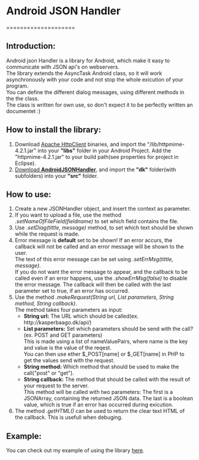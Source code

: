 <h1>Android JSON Handler</h1>
====================

<h2>Introduction:</h2>
<p>
Android json Handler is a library for Android, which make it easy to communicate with JSON api's on webservers.<br/>
The library extends the AsyncTask Android class, so it will work asynchronously with your code and not stop the whole exicution of your program.<br/>
You can define the different dialog messages, using different methods in the the class.<br/>
The class is written for own use, so don't expect it to be perfectly written an documentet :)
</p>

<h2>How to install the library:</h2>
<ol>
  <li>Download <a href='http://hc.apache.org/downloads.cgi' target='_blank'>Apache HttpClient</a> binaries, and import the "/lib/httpmime-4.2.1.jar" into your <b>"libs"</b> folder in your Android Project. Add the "httpmime-4.2.1.jar" to your build path(see properties for project in Eclipse).</li>
  <li><a href='https://github.com/kasperbaago/AndroidJSONHandler/zipball/master' target='_blank'>Download <b>AndroidJSONHandler</b></a>, and import the <b>"dk"</b> folder(with subfolders) into your <b>"src"</b> folder.</li>
</ol>

<h2>How to use:</h2>
<ol>
  <li>Create a new JSONHandler object, and insert the context as parameter.</li>
  <li>If you want to upload a file, use the method <i>.setNameOfFileField(fieldname)</i> to set which field contains the file.</li>
  <li>Use <i>.setDiag(tittle, message)</i> method, to set which text should be shown while the request is made.</li>
  <li>
    Error message is <b>default</b> set to be shown! If an error accurs, the callback will not be called and an error message will be shown to the user.<br/>
    The text of this error message can be set using <i>.setErrMsg(tittle, message)</i>.<br/>
    If you do not want the error message to appear, and the callback to be called even if an error happens, use the <i>.showErrMsg(false)</i> to disable the error message. 
    The callback will then be called with the last parameter set to true, if an error has occurred.
  </li>
  <li>
    Use the method <i>.makeRequest(String url, List<nameValuePairs> parameters, String method, String callback)</i>. <br/>
    The method takes four parameters as input:
    <ul>
      <li><b>String url:</b> The URL which should be called(ex. http://kasperbaago.dk/api/)</li>
      <li>
        <b>List<nameValueParis> parameters:</b> Set which parameters should be send with the call?(ex. POST and GET parameters)<br/>
        This is made using a list of nameValuePairs, where name is the key and value is the value of the reqest.<br/>
        You can then use ether $_POST[name] or $_GET[name] in PHP to get the values send with the request.
      </li>
      <li>
        <b>String method:</b> Which method that should be used to make the call("post" or "get").
      </li>
      <li>
        <b>String callback:</b> The method that should be called with the result of your request to the server.<br/>
        This method will be called with two parameters: The first is a JSONArray, containing the returned JSON data. The last is a boolean value, which is true if an error has occurred during exicution.
      </li>
    </ul>
  </li>
  <li>
    The method <i>.getHTML()</i> can be used to return the clear text HTML of the callback. This is usefull when debuging.
  </li>
</ol>


<h2>Example:</h2>
You can check out my example of using the library <a href='https://github.com/kasperbaago/AndroidJSONHandler/blob/master/example/src/dk/kasperbaago/JSONHandlerSample/MainActivity.java'>here</a>.